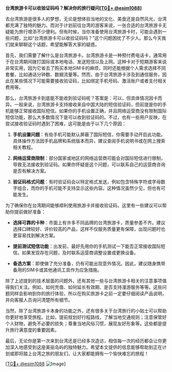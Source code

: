 **台湾旅游卡可以收验证码吗？解决你的旅行疑问[[TG💪+ @esim1088](https://t.me/s/esim1088)]**

去台湾旅游是很多人的梦想，无论是想体验当地的文化、美食还是自然风光，台湾都充满了独特的魅力。而对于计划前往台湾的游客来说，一张合适的台湾旅游卡无疑能为旅行增添不少便利。但有时候，当你准备使用台湾旅游卡时，可能会遇到一些问题，比如“台湾旅游卡可以收验证码吗？”这个问题困扰了不少人。那么今天我们就来聊聊这个话题，希望能解答大家的疑惑。

首先，我们需要了解什么是台湾旅游卡。台湾旅游卡是一种预付费电话卡，通常用于在台湾期间拨打国际或本地电话、发送短信以及上网。这种卡对于短期游客来说非常实用，因为它省去了购买本地SIM卡的麻烦，同时还能根据个人需求选择不同套餐，比如通话分钟数、数据流量等。然而，由于台湾旅游卡涉及到通信服务，因此在某些情况下可能需要接收验证码，比如绑定手机号码、激活账户或者支付相关费用等。

那么，台湾旅游卡到底能不能收到验证码呢？答案是：可以，但具体情况因卡而异。一般来说，台湾旅游卡支持接收来自中国大陆的短信验证码，但前提是你的手机能够正常接收国际短信。如果你的手机设置正确，并且网络运营商没有限制国际短信功能，那么大多数情况下是可以收到验证码的。不过，也有一些用户反映，在尝试接收验证码时遇到了困难，这可能是由于以下几个原因：

1. **手机设置问题**：有些手机可能默认屏蔽了国际短信，你需要手动开启此功能。具体操作方法因手机品牌和系统版本而异，建议查阅手机说明书或在网上搜索相关教程。

2. **网络运营商限制**：部分国家或地区的网络运营商可能会对国际短信进行限制，导致无法接收到验证码。如果你怀疑是这个问题，可以联系自己的运营商咨询是否有解决方案。

3. **验证码格式问题**：有时验证码会以特定格式发送，例如包含特殊字符或字母数字组合，而你的手机可能不支持显示这些内容。这种情况虽然少见，但也有可能发生。

为了确保你在台湾期间能够顺利使用旅游卡并接收验证码，这里有一些建议可以帮助你提前做好准备：

- **选择可靠的卡种**：市面上有许多不同品牌的台湾旅游卡，质量参差不齐。建议选择口碑较好、评价较高的产品，这样不仅服务质量更有保障，出现问题时也更容易找到解决方案。

- **提前测试短信功能**：出发前，最好先用你的手机测试一下能否正常接收国际短信。如果发现存在问题，及时联系运营商调整设置或更换设备。

- **备选方案**：即使做了充分准备，仍有可能出现意外情况。因此，建议随身携带备用的SIM卡或其他通讯工具作为应急措施。

除了上述提到的技术层面的问题外，还有其他一些与台湾旅游卡相关的注意事项值得我们关注。例如，如何充值、如何延长有效期、是否支持漫游服务等等。这些问题同样会影响到你的旅行体验，所以在购买旅游卡之前一定要仔细阅读产品说明，并向客服人员询问清楚所有细节。

当然，除了台湾旅游卡本身的功能之外，还有很多关于台湾旅行的小贴士可以帮助你更好地享受旅程。比如，提前规划好行程路线，了解当地交通规则；注意保管好个人财物，避免不必要的损失；尊重当地风俗习惯，展现友好形象等。这些都是提升旅行满意度的重要因素。

最后，无论你是第一次来到台湾还是已经多次造访，相信每一次的经历都会让你更加深入地感受到这座美丽岛屿的独特魅力。希望本文提供的信息能够帮助到正在计划或即将踏上台湾之旅的朋友们，让大家都能拥有一个愉快难忘的旅程！

[[TG💪+ @esim1088](https://t.me/s/esim1088) ![Image](https://i.postimg.cc/4NQfJmqS/Snipaste-2025-05-13-00-14-12.png)]
